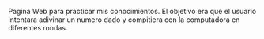Pagina Web para practicar mis conocimientos. El objetivo era que el usuario intentara adivinar un numero dado y compitiera con la computadora en diferentes rondas.
